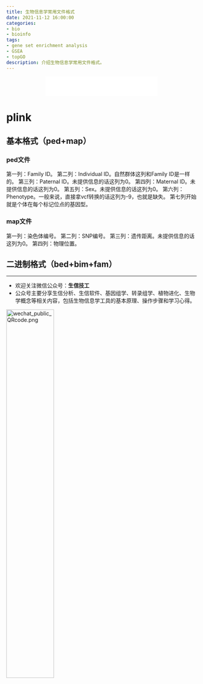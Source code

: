 ```yaml
---
title: 生物信息学常用文件格式
date: 2021-11-12 16:00:00
categories: 
- bio
- bioinfo
tags: 
- gene set enrichment analysis
- GSEA
- topGO
description: 介绍生物信息学常用文件格式。
---
```


<div align="middle"><iframe frameborder="no" border="0" marginwidth="0" marginheight="0" width=298 height=52 src="//music.163.com/outchain/player?type=2&id=1697043&auto=1&height=32"></iframe></div>


# plink

## 基本格式（ped+map）

### ped文件
第一列：Family ID。
第二列：Individual ID。自然群体这列和Family ID是一样的。
第三列：Paternal ID。未提供信息的话这列为0。
第四列：Maternal ID。未提供信息的话这列为0。
第五列：Sex。未提供信息的话这列为0。
第六列：Phenotype。一般来说，直接拿vcf转换的话这列为-9，也就是缺失。
第七列开始就是个体在每个标记位点的基因型。

### map文件
第一列：染色体编号。
第二列：SNP编号。
第三列：遗传距离。未提供信息的话这列为0。
第四列：物理位置。

## 二进制格式（bed+bim+fam）


-------

- 欢迎关注微信公众号：**生信技工**
- 公众号主要分享生信分析、生信软件、基因组学、转录组学、植物进化、生物学概念等相关内容，包括生物信息学工具的基本原理、操作步骤和学习心得。

<img src="https://github.com/yanzhongsino/yanzhongsino.github.io/blob/hexo/source/wechat/Wechat_public_qrcode.jpg?raw=true" width=50% title="wechat_public_QRcode.png" align=center/>


